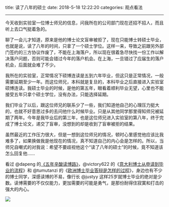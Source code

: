 title: 读了八年的硕士
date: 2018-5-18 12:22:20
categories: 观点看法

---

今天收到实验室一位博士师兄的信息，问我所在的公司部门现在还招不招人，而且听上去口气挺着急的。

<!--more-->

聊了一会儿才知道，原来是他的博士论文盲审被拒了，现在只能博士转硕士毕业，也就是说，读了八年的时间，只拿了一个硕士学位。这样一来，导致之前跟另外部门签约的三方协议作废了，不能在上海落户，所以现在很着急尽快找一份工作以解决落户问题，否则可能会错过今年的落户机会。在上海，一旦错过了应届生的落户机会，后面就会难了不少。

我所在的实验室，正常情况下硕博连读是五到六年毕业，但这只是正常情况，一般需要延期至少一年。而这位师兄，本科就是复旦的，本科毕业之后直接进入实验室硕博连读。我硕士毕业的时候，是他的第五年，眼看着顺利毕业无望，心里也不能接受五年只拿个硕士学位，没有办法，只能选择延期。

我们毕业了以后，跟这位师兄的联系少了一些，我们知道他自己的心理压力挺大的，也就不好意思过多的去问他什么时候毕业。只是从其他同学那里得知师兄被延期了两年。今年是我毕业后的第三年，也是这位师兄进入实验室的第八年，终于完成了博士论文，递交了盲审，没想到的却是收到了盲审被拒的结果。

虽然最近的工作压力很大，但是一想到这位师兄的情况，顿时心里感觉他应该比我难多了，如果换做我是他现在的情况，真不知道自己的内心会是怎样的。所以，当师兄自嘲式的对我说：希望不要歧视他这个“读了八年的硕士”的时候，竟不知道该怎么回复他……

看过 @dapeng 的[《五年辛酸读博路》](https://steemit.com/cn/@dapeng/35p5cn)，@victory622 的《[意大利博士从申请到毕业的流程](https://steemit.com/education/@victory622/how-to-get-phd-degree-in-italy)》和 @tumutanzi 的《[欧洲博士毕业答辩是怎样的过程](https://steemit.com/cn/@tumutanzi/what-is-the-procedure-of-doctoral-defense-in-europe)》，身边也有不少的博士同学，深感读博的不易，像行长 @justyy 这样25岁就博士毕业的绝对是少数。读博需要的不仅仅能力，更加需要的可能是勇气，是那份耐得住寂寞和打击的强大的内心。

![](https://steemitimages.com/DQmUb6D3dZudFPsXhu5gJDVvsFgYx61MAkR3vvbtExzpxe4/IMG_5370.JPG)
